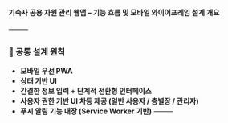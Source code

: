 **기숙사 공용 자원 관리 웹앱 – 기능 흐름 및 모바일 와이어프레임 설계 개요**

⸻
### 🔹 공통 설계 원칙
- **모바일 우선 PWA**
- **상태 기반 UI**
- **간결한 정보 입력 + 단계적 전환형 인터페이스**
- **사용자 권한 기반 UI 차등 제공 (일반 사용자 / 층별장 / 관리자)**
- **푸시 알림 기능 내장 (Service Worker 기반)**
⸻
